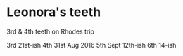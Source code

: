 # Leonora's teeth 

3rd & 4th teeth on Rhodes trip

3rd 21st-ish
4th 31st Aug 2016
5th Sept 12th-ish
6th 14-ish
